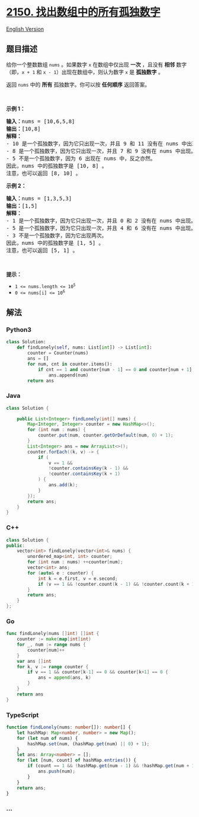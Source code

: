 # [2150. 找出数组中的所有孤独数字](https://leetcode.cn/problems/find-all-lonely-numbers-in-the-array)

[English Version](/solution/2100-2199/2150.Find%20All%20Lonely%20Numbers%20in%20the%20Array/README_EN.md)

## 题目描述

<!-- 这里写题目描述 -->

<p>给你一个整数数组 <code>nums</code> 。如果数字 <code>x</code> 在数组中仅出现 <strong>一次</strong> ，且没有 <strong>相邻</strong> 数字（即，<code>x + 1</code> 和 <code>x - 1</code>）出现在数组中，则认为数字 <code>x</code> 是 <strong>孤独数字</strong> 。</p>

<p>返回<em> </em><code>nums</code> 中的 <strong>所有</strong> 孤独数字。你可以按 <strong>任何顺序</strong> 返回答案。</p>

<p>&nbsp;</p>

<p><strong>示例 1：</strong></p>

<pre><strong>输入：</strong>nums = [10,6,5,8]
<strong>输出：</strong>[10,8]
<strong>解释：</strong>
- 10 是一个孤独数字，因为它只出现一次，并且 9 和 11 没有在 nums 中出现。
- 8 是一个孤独数字，因为它只出现一次，并且 7 和 9 没有在 nums 中出现。
- 5 不是一个孤独数字，因为 6 出现在 nums 中，反之亦然。
因此，nums 中的孤独数字是 [10, 8] 。
注意，也可以返回 [8, 10] 。
</pre>

<p><strong>示例 2：</strong></p>

<pre><strong>输入：</strong>nums = [1,3,5,3]
<strong>输出：</strong>[1,5]
<strong>解释：</strong>
- 1 是一个孤独数字，因为它只出现一次，并且 0 和 2 没有在 nums 中出现。
- 5 是一个孤独数字，因为它只出现一次，并且 4 和 6 没有在 nums 中出现。
- 3 不是一个孤独数字，因为它出现两次。
因此，nums 中的孤独数字是 [1, 5] 。
注意，也可以返回 [5, 1] 。</pre>

<p>&nbsp;</p>

<p><strong>提示：</strong></p>

<ul>
	<li><code>1 &lt;= nums.length &lt;= 10<sup>5</sup></code></li>
	<li><code>0 &lt;= nums[i] &lt;= 10<sup>6</sup></code></li>
</ul>

## 解法

<!-- 这里可写通用的实现逻辑 -->

<!-- tabs:start -->

### **Python3**

<!-- 这里可写当前语言的特殊实现逻辑 -->

```python
class Solution:
    def findLonely(self, nums: List[int]) -> List[int]:
        counter = Counter(nums)
        ans = []
        for num, cnt in counter.items():
            if cnt == 1 and counter[num - 1] == 0 and counter[num + 1] == 0:
                ans.append(num)
        return ans
```

### **Java**

<!-- 这里可写当前语言的特殊实现逻辑 -->

```java
class Solution {

    public List<Integer> findLonely(int[] nums) {
        Map<Integer, Integer> counter = new HashMap<>();
        for (int num : nums) {
            counter.put(num, counter.getOrDefault(num, 0) + 1);
        }
        List<Integer> ans = new ArrayList<>();
        counter.forEach((k, v) -> {
            if (
                v == 1 &&
                !counter.containsKey(k - 1) &&
                !counter.containsKey(k + 1)
            ) {
                ans.add(k);
            }
        });
        return ans;
    }
}

```

### **C++**

```cpp
class Solution {
public:
    vector<int> findLonely(vector<int>& nums) {
        unordered_map<int, int> counter;
        for (int num : nums) ++counter[num];
        vector<int> ans;
        for (auto& e : counter) {
            int k = e.first, v = e.second;
            if (v == 1 && !counter.count(k - 1) && !counter.count(k + 1)) ans.push_back(k);
        }
        return ans;
    }
};
```

### **Go**

```go
func findLonely(nums []int) []int {
	counter := make(map[int]int)
	for _, num := range nums {
		counter[num]++
	}
	var ans []int
	for k, v := range counter {
		if v == 1 && counter[k-1] == 0 && counter[k+1] == 0 {
			ans = append(ans, k)
		}
	}
	return ans
}
```

### **TypeScript**

<!-- 这里可写当前语言的特殊实现逻辑 -->

```ts
function findLonely(nums: number[]): number[] {
    let hashMap: Map<number, number> = new Map();
    for (let num of nums) {
        hashMap.set(num, (hashMap.get(num) || 0) + 1);
    }
    let ans: Array<number> = [];
    for (let [num, count] of hashMap.entries()) {
        if (count == 1 && !hashMap.get(num - 1) && !hashMap.get(num + 1)) {
            ans.push(num);
        }
    }
    return ans;
}
```

### **...**

```

```

<!-- tabs:end -->
